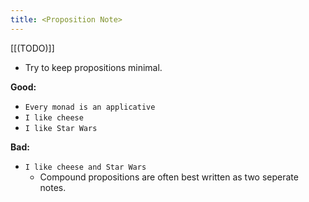 ```yaml
---
title: <Proposition Note>
---
```


[[(TODO)]]

- Try to keep propositions minimal.

**Good:** 
- `Every monad is an applicative`
- `I like cheese`
- `I like Star Wars`

**Bad:**  
- `I like cheese and Star Wars`
	- Compound propositions are often best written as two seperate notes.

	